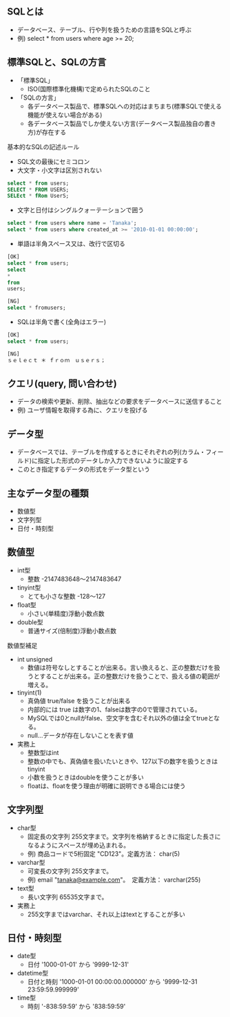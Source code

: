 SQLとは
-----
- データべース、テーブル、行や列を扱うための言語をSQLと呼ぶ
- 例) select * from users where age >= 20;

標準SQLと、SQLの方言
-----
- 「標準SQL」
  - ISO(国際標準化機構)で定められたSQLのこと
- 「SQLの方言」
  - 各データベース製品で、標準SQLへの対応はまちまち(標準SQLで使える機能が使えない場合がある)
  - 各データベース製品でしか使えない方言(データベース製品独自の書き方)が存在する

基本的なSQLの記述ルール
- SQL文の最後にセミコロン
- 大文字・小文字は区別されない
``` sql
select * from users;
SELECT * FROM USERS;
SELEct * fRom UserS; 
```
- 文字と日付はシングルクォーテーションで囲う
``` sql
select * from users where name = 'Tanaka';
select * from users where created_at >= '2010-01-01 00:00:00';
```
- 単語は半角スペース又は、改行で区切る
``` sql
[OK]
select * from users;
select
*
from
users;

[NG]
select * fromusers;
```
- SQLは半角で書く(全角はエラー)
```sql
[OK]
select * from users;

[NG]
ｓｅｌｅｃｔ ＊ ｆｒｏｍ　ｕｓｅｒｓ；
```

クエリ(query, 問い合わせ)
-----
- データの検索や更新、削除、抽出などの要求をデータベースに送信すること
- 例) ユーザ情報を取得する為に、クエリを投げる

データ型
-----
- データベースでは、テーブルを作成するときにそれぞれの列(カラム・フィールド)に指定した形式のデータしか入力できないように設定する
- このとき指定するデータの形式をデータ型という

主なデータ型の種類
-----
- 数値型
- 文字列型
- 日付・時刻型

数値型
-----
- int型
  - 整数  -2147483648～2147483647
- tinyint型
  - とても小さな整数  -128～127
- float型
  - 小さい(単精度)浮動小数点数
- double型
  - 普通サイズ(倍制度)浮動小数点数

数値型補足
- int unsigned
  - 数値は符号なしとすることが出来る。言い換えると、正の整数だけを扱うとすることが出来る。正の整数だけを扱うことで、扱える値の範囲が増える。
- tinyint(1)
  - 真偽値 true/false を扱うことが出来る
  - 内部的には true は数字の1、falseは数字の0で管理されている。
  - MySQLでは0とnullがfalse、空文字を含むそれ以外の値は全てtrueとなる。
  - null...データが存在しないことを表す値
- 実務上
  - 整数型はint
  - 整数の中でも、真偽値を扱いたいときや、127以下の数字を扱うときはtinyint
  - 小数を扱うときはdoubleを使うことが多い
  - floatは、floatを使う理由が明確に説明できる場合には使う

文字列型
-----
- char型
  - 固定長の文字列 255文字まで。文字列を格納するときに指定した長さになるようにスペースが埋め込まれる。
  - 例) 商品コードで5桁固定 "CD123"。定義方法： char(5)
- varchar型
  - 可変長の文字列 255文字まで。
  - 例) email "tanaka@example.com"。　定義方法： varchar(255)
- text型
  - 長い文字列 65535文字まで。
- 実務上
  - 255文字まではvarchar、それ以上はtextとすることが多い

日付・時刻型
-----
- date型
  - 日付 '1000-01-01' から '9999-12-31'
- datetime型
  - 日付と時刻 '1000-01-01 00:00:00.000000' から '9999-12-31 23:59:59.999999'
- time型
  - 時刻 '-838:59:59' から '838:59:59'